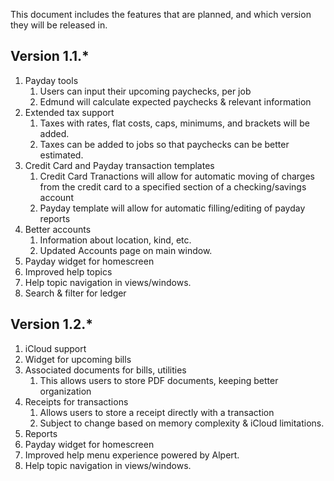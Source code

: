 This document includes the features that are planned, and which version they will be released in.

## Version 1.1.\*
1. Payday tools
    1. Users can input their upcoming paychecks, per job
    2. Edmund will calculate expected paychecks & relevant information
2. Extended tax support
    1. Taxes with rates, flat costs, caps, minimums, and brackets will be added.
    2. Taxes can be added to jobs so that paychecks can be better estimated.
3. Credit Card and Payday transaction templates
    1. Credit Card Tranactions will allow for automatic moving of charges from the credit card to a specified section of a checking/savings account
    2. Payday template will allow for automatic filling/editing of payday reports
4. Better accounts
    1. Information about location, kind, etc.
    2. Updated Accounts page on main window.
5. Payday widget for homescreen
6. Improved help topics
7. Help topic navigation in views/windows. 
8. Search & filter for ledger

## Version 1.2.\*
1. iCloud support
2. Widget for upcoming bills
3. Associated documents for bills, utilities 
    1. This allows users to store PDF documents, keeping better organization
4. Receipts for transactions
    1. Allows users to store a receipt directly with a transaction
    2. Subject to change based on memory complexity & iCloud limitations.
5. Reports
6. Payday widget for homescreen
7. Improved help menu experience powered by Alpert. 
8. Help topic navigation in views/windows. 
